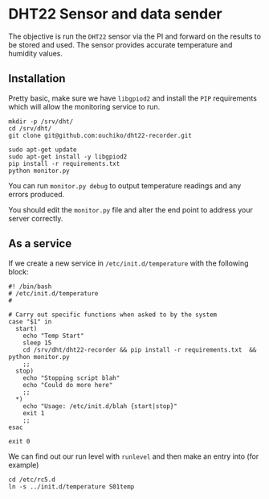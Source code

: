 # DHT22 Sensor and data sender

The objective is run the `DHT22` sensor via the PI and forward on the results to be stored and used.  The sensor provides accurate temperature and humidity values.

## Installation

Pretty basic, make sure we have `libgpiod2` and install the `PIP` requirements which will allow the monitoring service to run.

```
mkdir -p /srv/dht/
cd /srv/dht/
git clone git@github.com:ouchiko/dht22-recorder.git 
```

```
sudo apt-get update
sudo apt-get install -y libgpiod2
pip install -r requirements.txt
python monitor.py
```

You can run `monitor.py debug` to output temperature readings and any errors produced.

You should edit the `monitor.py` file and alter the end point to address your server correctly.

## As a service

If we create a new service in `/etc/init.d/temperature` with the following block:

```
#! /bin/bash
# /etc/init.d/temperature
#

# Carry out specific functions when asked to by the system
case "$1" in
  start)
    echo "Temp Start"
    sleep 15
    cd /srv/dht/dht22-recorder && pip install -r requirements.txt  &&  python monitor.py
    ;;
  stop)
    echo "Stopping script blah"
    echo "Could do more here"
    ;;
  *)
    echo "Usage: /etc/init.d/blah {start|stop}"
    exit 1
    ;;
esac

exit 0
```

We can find out our run level with `runlevel` and then make an entry into (for example)

```
cd /etc/rc5.d   
ln -s ../init.d/temperature S01temp
```    